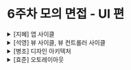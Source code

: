 # 6주차 모의 면접 - UI 편

<details>
<summary>[지혜] 앱 사이클</summary>

  #### 앱 사이클에 대해서 설명
  - Not Running: 앱이 실행되지 않은 상태 (앱이 종료되었거나 아직 실행되지 않음)
  - Inactive: 앱이 실행 중이지만, 사용자 입력을 받지 않는 상태 (전화 수신, 알림 등)
  - Active: 앱이 실행 중이며, 사용자 입력을 받을 수 있는 상태 (화면에 표시됨)
  - Background: 앱이 화면에서 보이지 않지만, 백그라운드 작업을 수행 중인 상태
  - Suspended: 앱이 백그라운드에 있지만 실행 중이 아니며, 메모리에 남아 있는 상태

  #### Scene
  iOS 13부터 도입된 개념으로, 앱의 개별 UI 및 상태를 관리하는 단위<br>
  멀티 윈도우 지원(iPad 및 macOS Catalyst) 및 멀티태스킹 기능을 제공하기 위해 등장<br>

  #### Inactive와 Active
  - Inactive: 앱이 실행 중이지만, 사용자 입력을 받을 수 없는 상태
  - Active: 앱이 실행 중이며, UI와 상호작용 가능

  #### 백그라운드로 넘어갈 때 해야 하는 작업
  데이터 저장, 네트워크 요청 종료, 타이머 정리, 리소스 해제 등<br>

  #### 실행 시점에 호출되는 delegate
  application:didFinishLaunchingWithOptions:

  #### @main과 @UIApplicationMain의 차이
  Swift에서는 앱의 진입점(Entry Point) 을 정의할 때 @main과 @UIApplicationMain을 사용할 수 있다. 그러나 iOS 14부터는 @main이 기본 방식으로 권장된다.

  #### 터치 이벤트
  iOS에서는 사용자의 터치 이벤트를 터치 이벤트 객체(UIEvent) 를 통해 전달한다. UIKit의 Responder Chain(응답자 체인)을 따라 터치 이벤트가 전파되며, 터치 이벤트는 UIApplication → UIWindow → UIView 순서로 전달된다.<br>

  1️⃣ 사용자가 화면을 터치하면, iOS 시스템이 이벤트를 감지하고 UIApplication에 전달<br>
  2️⃣ UIApplication은 이벤트를 UIWindow로 전달<br>
  3️⃣ UIWindow는 적절한 UIView로 이벤트를 전달 (hitTest를 이용해 최상위 뷰 찾기)<br>
  4️⃣ 이벤트를 받은 UIView가 touchesBegan, touchesMoved, touchesEnded 등의 메서드 호출<br>
  5️⃣ 뷰가 이벤트를 처리하지 않으면, Responder Chain(응답자 체인)을 따라 부모 뷰로 이벤트 전달<br>

</details>

<details>
<summary>[석영] 뷰 사이클, 뷰 컨트롤러 사이클</summary>

  #### 뷰 컨트롤러 및 뷰의 역할 차이
  - 뷰 컨트롤러: 화면 전체의 흐름 및 뷰 관리
  - 뷰: 화면에 보이는 UI 요소 및 그리기

  #### 뷰 컨트롤러 생명주기 메서드
  - viewDidLoad()
  - viewWillAppear()
  - viewDidAppear()
  - viewWillDisappear()
  - viewDidDisappear()
  - deinit

  #### layoutSubview가 불리는 시점
  - 뷰의 크기 변경
  - 뷰가 추가될 때
  - 디바이스 회전
  - setNeedsLayout() 호출
  - 오토레이아웃 변경

  #### loadView란?
  UIViewController의 뷰를 직접 생성하고 설정하는 메서드<br>
  기본적으로 UIViewController는 loadView()를 호출하여 view 프로퍼티를 초기화한다.<br>
  스토리보드를 사용하지 않을 경우 loadView()를 오버라이드하여 직접 UIView를 생성해야 한다.<br>

</details>

<details>
<summary>[병조] 디자인 아키텍처</summary>

  #### MVC에 대해서
  iOS 개발에서 가장 기본적인 디자인 패턴<br>
  앱의 구조를 Model, View, Controller 3가지 역할로 분리하여 유지보수를 쉽게 만듦<br>
  각 요소가 분리되어 있어 코드 재사용성과 확장성이 높아짐<br>
  Controller가 비대해지는 문제<br>

  #### KVO
  객체의 속성(Property) 변화를 감지하고 자동으로 반응할 수 있는 기능<br>
  Swift 및 Objective-C에서 제공하는 관찰(Observation) 패턴<br>
  Observer 패턴을 기반으로 하며, 특정 값이 변경될 때 자동으로 알림을 받을 수 있음<br>

  #### MVVM
  MVC의 문제점(비대해지는 ViewController, Massive View Controller 문제)을 해결하기 위한 패턴<br>
  View와 Model을 직접 연결하지 않고, 중간에 ViewModel을 추가하여 데이터와 UI를 분리<br>
  Swift에서는 Combine 또는 RxSwift와 함께 사용하면 더욱 강력한 패턴이 됨<br>

  #### 아키텍처 패턴과 디자인 패턴
  아키텍처 패턴은 앱 전체의 구조를 설계하는 방식<br>
  디자인 패턴은 코드 내에서 특정 문제를 해결하는 일반적인 방법<br>

</details>

<details>
<summary>[효준] 오토레이아웃</summary>

  #### frame과 bounds의 차이
  - frame: 뷰의 “부모 뷰(Superview)” 기준 위치 및 크기
  - bounds: 뷰 자신의 내부 좌표 기준 위치 및 크기

  #### intrinsicContentSize
  UIView의 기본 크기를 시스템에 알려주는 속성<br>
  UILabel, UIButton, UIImageView 등의 크기를 명시적으로 설정하지 않아도 자동으로 크기가 결정됨<br>
  Auto Layout에서 사용되며, 뷰의 크기를 컨텐츠 크기에 맞게 조정 가능

  #### Hugging Priority
  뷰가 가능한 한 자신의 intrinsicContentSize에 맞게 작아지려는 성질<br>
  값이 높을수록 자기 크기를 유지하려고 함 (늘어나지 않음)<br>
  텍스트가 길어도 뷰가 늘어나지 않고 원래 크기를 유지하려고 함

  #### Compression Resistance Priority
  뷰가 줄어드는 것을 방지하는 성질<br>
  값이 높을수록 뷰가 줄어들지 않으려고 함<br>
  텍스트가 길어질 경우, 다른 뷰가 줄어들고 Label은 줄어들지 않음<br>

  #### AutoLayout과 FrameLayout의 비교
  - AutoLayout: 다양한 화면 크기에 대응 가능, 화면 회전에 용이, 제약 조건 처리로 오버헤드 존재
  - FrameLayout: 직관적, 좌표 설정이므로 빠름, 고정된 크기

</details>
